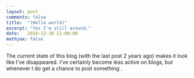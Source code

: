 ```yaml
---
layout: post
comments: false
title:  "(Hello world)"
excerpt: "Yes I'm still around."
date:   2018-12-30 11:00:00
mathjax: false
---
```


The current state of this blog (with the last post 2 years ago) makes it look like I've disappeared. I've certainly become less active on blogs, but
whenever I do get a chance to post something . 


